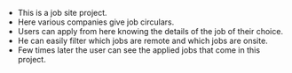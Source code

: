 * This is a job site project.
* Here various companies give job circulars.
* Users can apply from here knowing the details of the job of their choice.
* He can easily filter which jobs are remote and which jobs are onsite.
* Few times later the user can see the applied jobs that come in this project.